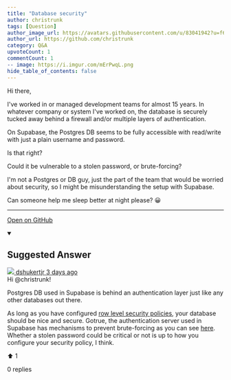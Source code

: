 ```yaml
---
title: "Database security"
author: christrunk
tags: [Question]
author_image_url: https://avatars.githubusercontent.com/u/83041942?u=f6dab5a7a16286dbe37cb7165ffa2059540b318c&v=4
author_url: https://github.com/christrunk
category: Q&A
upvoteCount: 1
commentCount: 1
-- image: https://i.imgur.com/mErPwqL.png
hide_table_of_contents: false
---
```


Hi there,

I've worked in or managed development teams for almost 15 years. In whatever company or system I've worked on, the database is securely tucked away behind a firewall and/or multiple layers of authentication.

On Supabase, the Postgres DB seems to be fully accessible with read/write with just a plain username and password.

Is that right?

Could it be vulnerable to a stolen password, or brute-forcing?

I'm not a Postgres or DB guy, just the part of the team that would be worried about security, so I might be misunderstanding the setup with Supabase.

Can someone help me sleep better at night please? 😀

---

<a href="https://github.com/supabase/supabase/discussions/3634#discussioncomment-1538623" className="margin-bottom--md">Open on GitHub</a>

<details open style={{borderWidth: 1, borderColor: '#3ecf8e', backgroundColor: 'transparent'}}>
  <summary>
    <h2>Suggested Answer</h2>
  </summary>
  <div className="avatar">
  <a href="https://github.com/dshukertjr" style={{display: 'flex'}} className="margin-vert--md">
  <span className="col--1 avatar ">
    <img className="avatar__photo avatar__photo--sm" src="https://avatars.githubusercontent.com/u/18113850?u=d27502ff73c45f1f38b8c7ed002238a8d466f2f8&v=4"/>
  </span>
  <span style={{display: 'flex'}}>
    <span className="margin-horiz--sm">dshukertjr</span>
    <span style={{ color: '#8b949e' }}>3 days ago</span>
  </span>
  </a>
  </div>
  Hi @christrunk!

Postgres DB used in Supabase is behind an authentication layer just like any other databases out there.

As long as you have configured [row level security policies](https://supabase.io/docs/guides/auth/row-level-security), your database should be nice and secure. Gotrue, the authentication server used in Supabase has mechanisms to prevent brute-forcing as you can see [here](https://github.com/supabase/gotrue/blob/master/api/api.go#L125). Whether a stolen password could be critical or not is up to how you configure your security policy, I think. 
  <div style={{ display: 'flex', flexDirection: 'row', justifyContent: 'space-between' }}>
    <p>⬆️  <span className="margin-left--sm">1</span></p>
    <p>0 replies</p>
  </div>
</details> 
